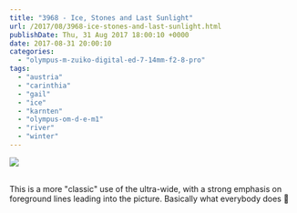 ```yaml
---
title: "3968 - Ice, Stones and Last Sunlight"
url: /2017/08/3968-ice-stones-and-last-sunlight.html
publishDate: Thu, 31 Aug 2017 18:00:10 +0000
date: 2017-08-31 20:00:10
categories: 
  - "olympus-m-zuiko-digital-ed-7-14mm-f2-8-pro"
tags: 
  - "austria"
  - "carinthia"
  - "gail"
  - "ice"
  - "karnten"
  - "olympus-om-d-e-m1"
  - "river"
  - "winter"
---
```

<div class="container">
<div class="center"><a target="_blank" href="https://d25zfm9zpd7gm5.cloudfront.net/1200x1200/2017/20170108_132750_lr.jpg"><img class="webfeedsFeaturedVisual" src="https://d25zfm9zpd7gm5.cloudfront.net/0600x0600/2017/20170108_132750_lr.jpg" /></a></div>
</div>
<br />

This is a more "classic" use of the ultra-wide, with a strong emphasis on foreground lines leading into the picture. Basically what everybody does 🙂
